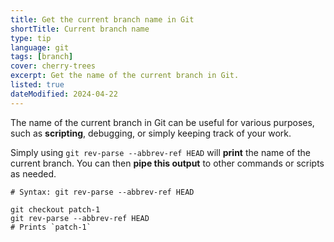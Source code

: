 ```yaml
---
title: Get the current branch name in Git
shortTitle: Current branch name
type: tip
language: git
tags: [branch]
cover: cherry-trees
excerpt: Get the name of the current branch in Git.
listed: true
dateModified: 2024-04-22
---
```


The name of the current branch in Git can be useful for various purposes, such as **scripting**, debugging, or simply keeping track of your work.

Simply using `git rev-parse --abbrev-ref HEAD` will **print** the name of the current branch. You can then **pipe this output** to other commands or scripts as needed.

```shell
# Syntax: git rev-parse --abbrev-ref HEAD

git checkout patch-1
git rev-parse --abbrev-ref HEAD
# Prints `patch-1`
```
